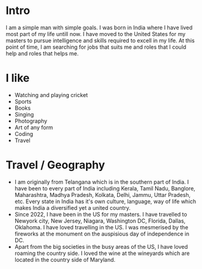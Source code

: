 # Intro

I am a simple man with simple goals. I was born in India where I have lived most part of my life untill now. I have moved to the United States for my masters to pursue intelligence and skills required to excell in my life. At this point of time, I am searching for jobs that suits me and roles that I could help and roles that helps me.



# I like

- Watching and playing cricket
- Sports
- Books
- Singing
- Photography
- Art of any form
- Coding
- Travel

# Travel / Geography

- I am originally from Telangana which is in the southern part of India. I have been to every part of India including Kerala, Tamil Nadu, Banglore, Maharashtra, Madhya Pradesh, Kolkata, Delhi, Jammu, Uttar Pradesh, etc. Every state in India has it's own culture, language, way of life which makes India a diversified yet a united country.
- Since 2022, I have been in the US for my masters. I have travelled to Newyork city, New Jersey, Niagara, Washington DC, Florida, Dallas, Oklahoma. I have loved travelling in the US. I was mesmerised by the fireworks at the monument on the auspisious day of independence in DC. 
- Apart from the big societies in the busy areas of the US, I have loved roaming the country side. I loved the wine at the wineyards which are located in the country side of Maryland.
